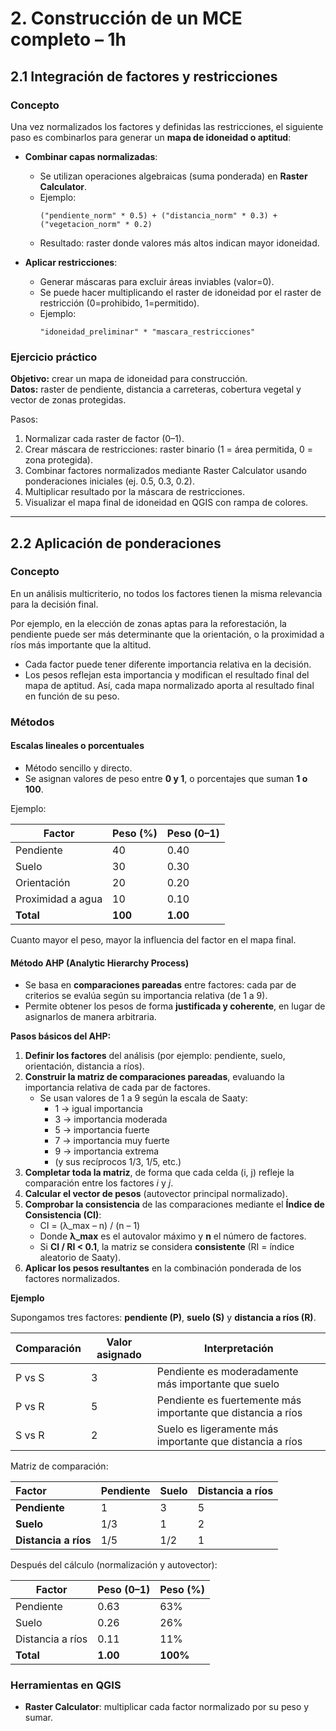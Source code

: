 # 2. Construcción de un MCE completo – 1h

## 2.1 Integración de factores y restricciones

### Concepto

Una vez normalizados los factores y definidas las restricciones, el siguiente paso es combinarlos para generar un **mapa de idoneidad o aptitud**:

- **Combinar capas normalizadas**:  
  - Se utilizan operaciones algebraicas (suma ponderada) en **Raster Calculator**.  
  - Ejemplo:  
    ```
    ("pendiente_norm" * 0.5) + ("distancia_norm" * 0.3) + ("vegetacion_norm" * 0.2)
    ```
  - Resultado: raster donde valores más altos indican mayor idoneidad.  

- **Aplicar restricciones**:  
  - Generar máscaras para excluir áreas inviables (valor=0).  
  - Se puede hacer multiplicando el raster de idoneidad por el raster de restricción (0=prohibido, 1=permitido).  
  - Ejemplo:  
    ```
    "idoneidad_preliminar" * "mascara_restricciones"
    ```

### Ejercicio práctico

**Objetivo:** crear un mapa de idoneidad para construcción.  
**Datos:** raster de pendiente, distancia a carreteras, cobertura vegetal y vector de zonas protegidas.  

Pasos:  
1. Normalizar cada raster de factor (0–1).  
2. Crear máscara de restricciones: raster binario (1 = área permitida, 0 = zona protegida).  
3. Combinar factores normalizados mediante Raster Calculator usando ponderaciones iniciales (ej. 0.5, 0.3, 0.2).  
4. Multiplicar resultado por la máscara de restricciones.  
5. Visualizar el mapa final de idoneidad en QGIS con rampa de colores.  

---

## 2.2 Aplicación de ponderaciones

### Concepto

En un análisis multicriterio, no todos los factores tienen la misma relevancia para la decisión final.

Por ejemplo, en la elección de zonas aptas para la reforestación, la pendiente puede ser más determinante que la orientación, o la proximidad a ríos más importante que la altitud.

- Cada factor puede tener diferente importancia relativa en la decisión.  
- Los pesos reflejan esta importancia y modifican el resultado final del mapa de aptitud. Así, cada mapa normalizado aporta al resultado final en función de su peso. 

### Métodos

#### Escalas lineales o porcentuales
- Método sencillo y directo.  
- Se asignan valores de peso entre **0 y 1**, o porcentajes que suman **1 o 100**.

Ejemplo:

| Factor             | Peso (%) | Peso (0–1) |
|--------------------|-----------|------------|
| Pendiente          | 40        | 0.40       |
| Suelo              | 30        | 0.30       |
| Orientación        | 20        | 0.20       |
| Proximidad a agua  | 10        | 0.10       |
| **Total**          | **100**   | **1.00**   |

Cuanto mayor el peso, mayor la influencia del factor en el mapa final.




#### Método AHP (Analytic Hierarchy Process)
- Se basa en **comparaciones pareadas** entre factores: cada par de criterios se evalúa según su importancia relativa (de 1 a 9).  
- Permite obtener los pesos de forma **justificada y coherente**, en lugar de asignarlos de manera arbitraria.

**Pasos básicos del AHP:**

1. **Definir los factores** del análisis (por ejemplo: pendiente, suelo, orientación, distancia a ríos).  
2. **Construir la matriz de comparaciones pareadas**, evaluando la importancia relativa de cada par de factores.  
   - Se usan valores de 1 a 9 según la escala de Saaty:  
     - 1 → igual importancia  
     - 3 → importancia moderada  
     - 5 → importancia fuerte  
     - 7 → importancia muy fuerte  
     - 9 → importancia extrema  
     - (y sus recíprocos 1/3, 1/5, etc.)  
3. **Completar toda la matriz**, de forma que cada celda (i, j) refleje la comparación entre los factores *i* y *j*.  
4. **Calcular el vector de pesos** (autovector principal normalizado).  
5. **Comprobar la consistencia** de las comparaciones mediante el **Índice de Consistencia (CI)**:  
   - CI = (λ_max – n) / (n – 1)  
   - Donde **λ_max** es el autovalor máximo y **n** el número de factores.  
   - Si **CI / RI < 0.1**, la matriz se considera **consistente** (RI = índice aleatorio de Saaty).  
6. **Aplicar los pesos resultantes** en la combinación ponderada de los factores normalizados.

**Ejemplo** 

Supongamos tres factores: **pendiente (P)**, **suelo (S)** y **distancia a ríos (R)**.  

| Comparación | Valor asignado | Interpretación |
|--------------|----------------|----------------|
| P vs S | 3 | Pendiente es moderadamente más importante que suelo |
| P vs R | 5 | Pendiente es fuertemente más importante que distancia a ríos |
| S vs R | 2 | Suelo es ligeramente más importante que distancia a ríos |

Matriz de comparación:

| Factor | Pendiente | Suelo | Distancia a ríos |
|:-------|:-----------|:------|:-----------------|
| **Pendiente** | 1 | 3 | 5 |
| **Suelo** | 1/3 | 1 | 2 |
| **Distancia a ríos** | 1/5 | 1/2 | 1 |

Después del cálculo (normalización y autovector):

| Factor | Peso (0–1) | Peso (%) |
|---------|-------------|-----------|
| Pendiente | 0.63 | 63% |
| Suelo | 0.26 | 26% |
| Distancia a ríos | 0.11 | 11% |
| **Total** | **1.00** | **100%** |


### Herramientas en QGIS

- **Raster Calculator**: multiplicar cada factor normalizado por su peso y sumar.  
